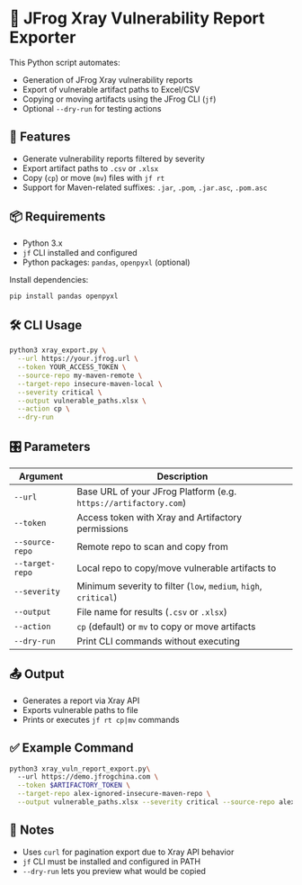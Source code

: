 # 🐸 JFrog Xray Vulnerability Report Exporter

This Python script automates:

- Generation of JFrog Xray vulnerability reports
- Export of vulnerable artifact paths to Excel/CSV
- Copying or moving artifacts using the JFrog CLI (`jf`)
- Optional `--dry-run` for testing actions

## 🔧 Features

- Generate vulnerability reports filtered by severity
- Export artifact paths to `.csv` or `.xlsx`
- Copy (`cp`) or move (`mv`) files with `jf rt`
- Support for Maven-related suffixes: `.jar`, `.pom`, `.jar.asc`, `.pom.asc`

## 📦 Requirements

- Python 3.x
- `jf` CLI installed and configured
- Python packages: `pandas`, `openpyxl` (optional)

Install dependencies:

```bash
pip install pandas openpyxl
```

## 🛠️ CLI Usage

```bash
python3 xray_export.py \
  --url https://your.jfrog.url \
  --token YOUR_ACCESS_TOKEN \
  --source-repo my-maven-remote \
  --target-repo insecure-maven-local \
  --severity critical \
  --output vulnerable_paths.xlsx \
  --action cp \
  --dry-run
```

## 🎛️ Parameters

| Argument       | Description |
|----------------|-------------|
| `--url`        | Base URL of your JFrog Platform (e.g. `https://artifactory.com`) |
| `--token`      | Access token with Xray and Artifactory permissions |
| `--source-repo`| Remote repo to scan and copy from |
| `--target-repo`| Local repo to copy/move vulnerable artifacts to |
| `--severity`   | Minimum severity to filter (`low`, `medium`, `high`, `critical`) |
| `--output`     | File name for results (`.csv` or `.xlsx`) |
| `--action`     | `cp` (default) or `mv` to copy or move artifacts |
| `--dry-run`    | Print CLI commands without executing |

## 📤 Output

- Generates a report via Xray API
- Exports vulnerable paths to file
- Prints or executes `jf rt cp|mv` commands

## ✅ Example  Command

```bash
python3 xray_vuln_report_export.py\                
  --url https://demo.jfrogchina.com \
  --token $ARTIFACTORY_TOKEN \
  --target-repo alex-ignored-insecure-maven-repo \
  --output vulnerable_paths.xlsx --severity critical --source-repo alex-maven-remote
```

## 📎 Notes

- Uses `curl` for pagination export due to Xray API behavior
- `jf` CLI must be installed and configured in PATH
- `--dry-run` lets you preview what would be copied

